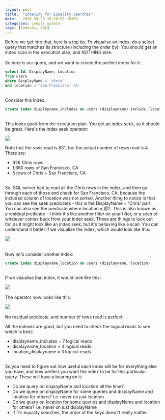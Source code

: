 ```yaml
---
layout: post
title:  "Indexing for Equality Searches"
date:   2020-09-29 16:26:52 +0100
categories: jekyll update
tags: [Indexes, SQL]
---
```

Before we get into that, here is a top tip. To visualise an index, do a select query that matches its structure (including the order by). You should get an index scan in the execution plan, and NOTHING else.\
\
So here is our query, and we want to create the perfect index for it:

```sql
select Id, DisplayName, Location
from users
where DisplayName = 'chris'
and location = 'San Francisco, CA'
```
\
Consider this index:

```sql
create index displayname_includes on users (displayname) include (location)
```
\
This looks good from the execution plan. You get an index seek, so it should be great. Here's the index seek operator:

![](/notes/images/2020-09-29-17-07-40.png)

Note that the rows read is 831, but the actual number of rows read is 4. There are:

- 926 Chris rows
- 1,660 rows of San Francisco, CA
- 5 rows of Chris + San Francisco, CA

\
So, SQL server had to read all the Chris rows in the index, and then go through each of those and check for San Francisco, CA, because the included column of location was not sorted. Another thing to notice is that you can see the seek predicates - this is the DisplayName = 'Chris' part. You can also see the predicate where location = @2. This is also known as a residual predicate - I think it's like another filter on your filter, or a scan of whatever comes back from your index seek. These are things to look out for, as it might look like an index seek, but it's behaving like a scan. You can understand it better if we visualise the index, which would look like this:

![](/notes/images/2020-09-29-17-13-04.png)\
\
\
Now let's consider another index:

```sql
create index displayname_location on users (displayname, location)
```
\
If we visualise that index, it would look like this:

![](/notes/images/2020-09-29-17-27-48.png)
\
\
The operator now looks like this:

![](/notes/images/2020-09-29-17-30-26.png)
\
\
No residual predicate, and number of rows read is perfect. 

All the indexes are good, but you need to check the logical reads to see which is best:

- displayname_includes = 7 logical reads
- displayname_location = 4 logical reads
- location_displayname = 3 logical reads
 
\
So you need to figure out how useful each index will be for everything else you have, and how perfect you want the index to be for this particular query. These will have a bearing on it:

- Do we query on displayName and location all the time?
- Do we query on displayName for some queries and displayName and location for others? I.e. never on just location 
- Do we query on location for some queries and displayName and location for others? I.e. never on just displayName 
- If it's equality searches, the order of the keys doesn't really matter.
